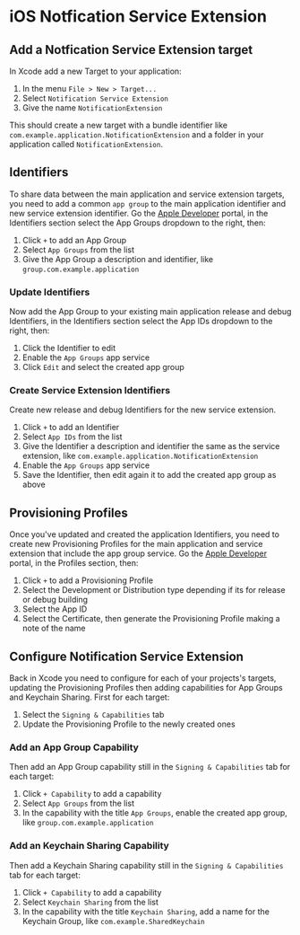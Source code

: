 # iOS Notfication Service Extension
## Add a Notfication Service Extension target

In Xcode add a new Target to your application:
1. In the menu `File > New > Target...`
2. Select `Notification Service Extension`
3. Give the name `NotificationExtension`

This should create a new target with a bundle identifier like `com.example.application.NotificationExtension` and a folder in your application called `NotificationExtension`.

## Identifiers

To share data between the main application and service extension targets, you need to add a common `app group` to the main application identifier and new service extension identifier.  Go the [Apple Developer](https://developer.apple.com/account/resources/identifiers/list/applicationGroup) portal, in the Identifiers section select the App Groups dropdown to the right, then:
1. Click `+` to add an App Group
2. Select `App Groups` from the list
3. Give the App Group a description and identifier, like `group.com.example.application`

### Update Identifiers
Now add the App Group to your existing main application release and debug Identifiers, in the Identifiers section select the App IDs dropdown to the right, then:
1. Click the Identifier to edit
2. Enable the `App Groups` app service
3. Click `Edit` and select the created app group

### Create Service Extension Identifiers
Create new release and debug Identifiers for the new service extension.
1. Click `+` to add an Identifier
2. Select `App IDs` from the list
3. Give the Identifier a description and identifier the same as the service extension, like `com.example.application.NotificationExtension`
4. Enable the `App Groups` app service
5. Save the Identifier, then edit again it to add the created app group as above

## Provisioning Profiles

Once you've updated and created the application Identifiers, you need to create new Provisioning Profiles for the main application and service extension that include the app group service. Go the [Apple Developer](https://developer.apple.com/account/resources/profiles/list) portal, in the Profiles section, then:
1. Click `+` to add a Provisioning Profile
2. Select the Development or Distribution type depending if its for release or debug building
3. Select the App ID
4. Select the Certificate, then generate the Provisioning Profile making a note of the name

## Configure Notification Service Extension

Back in Xcode you need to configure for each of your projects's targets, updating the Provisioning Profiles then adding capabilities for App Groups and Keychain Sharing. First for each target:
1. Select the `Signing & Capabilities` tab
2. Update the Provisioning Profile to the newly created ones

### Add an App Group Capability
Then add an App Group capability still in the `Signing & Capabilities` tab for each target:
1. Click `+ Capability` to add a capability
2. Select `App Groups` from the list
3. In the capability with the title `App Groups`, enable the created app group, like `group.com.example.application`

### Add an Keychain Sharing Capability
Then add a Keychain Sharing capability still in the `Signing & Capabilities` tab for each target:
1. Click `+ Capability` to add a capability
2. Select `Keychain Sharing` from the list
3. In the capability with the title `Keychain Sharing`, add a name for the Keychain Group, like `com.example.SharedKeychain`